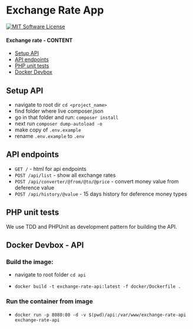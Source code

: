 # Exchange Rate App

[![MIT Software License](https://img.shields.io/badge/license-MIT-blue.svg?style=flat-square)](LICENSE.md)


#### Exchange rate - CONTENT

* [Setup API](#setup-api)
* [API endpoints](#api-endpoints)
* [PHP unit tests](#php-unit-tests)
* [Docker Devbox](#docker-devbox---api)

## Setup API
- navigate to root dir `cd <project_name>`
- find folder where live composer.json
- go in that folder and run: `composer install`
- next run `composer dump-autoload -o`
- make copy of `.env.example`
- rename `.env.example` to `.env`


## API endpoints
- `GET /` - html for api endpoints
- `POST /api/list` - show all exchange rates
- `POST /api/converter/@from/@to/@price` - convert money value from deference value 
- `POST /api/history/@value` - 15 days history for deference money types

## PHP unit tests
We use TDD and PHPUnit as development pattern for building the API.

## Docker Devbox - API

### Build the image:

- navigate to root folder `cd api`

- `docker build -t exchange-rate-api:latest -f docker/Dockerfile .`

### Run the container from image

- `docker run -p 8080:80 -d -v $(pwd)/api:/var/www/exchange-rate-api exchange-rate-api`
